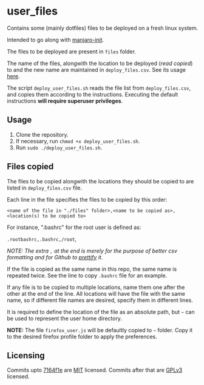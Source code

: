# user_files

Contains some (mainly dotfiles) files to be deployed on a fresh linux system.

Intended to go along with [manjaro-init](https://github.com/RoyARG02/manjaro-init).

The files to be deployed are present in `files` folder.

The name of the files, alongwith the location to be deployed (_read copied_) to and the new name are maintained in `deploy_files.csv`. See its usage [here](https://github.com/RoyARG02/user_files#files-copied).

The script `deploy_user_files.sh` reads the file list from `deploy_files.csv`, and copies them according to the instructions. Executing the default instructions **will require superuser privileges**.

## Usage

  1. Clone the repository.
  2. If necessary, run `chmod +x deploy_user_files.sh`.
  3. Run `sudo ./deploy_user_files.sh`.

## Files copied

The files to be copied alongwith the locations they should be copied to are listed in `deploy_files.csv` file.

Each line in the file specifies the files to be copied by this order:

`<name of the file in "./files" folder>,<name to be copied as>,<location(s) to be copied to>`

For instance, ".bashrc" for the root user is defined as:

`.rootbashrc,.bashrc,/root`,

*NOTE: The extra `,` at the end is merely for the purpose of better csv formatting and for Github to [prettify](https://github.com/RoyARG02/user_files/blob/master/deploy_files.csv) it.*

If the file is copied as the same name in this repo, the same name is repeated twice. See the line to copy `.bashrc` file for an example.

If any file is to be copied to multiple locations, name them one after the other at the end of the line. All locations will have the file with the same name, so if different file names are desired, specify them in different lines.

It is required to define the location of the file as an absolute path, but `~` can be used to represent the user home directory.

**NOTE:** The file `firefox_user.js` will be defaultly copied to `~` folder.  Copy it to the desired firefox profile folder to apply the preferences.

## Licensing

Commits upto [7164f1e](https://github.com/RoyARG02/user_files/commit/7164f1edc6e290e34102763a5369ce4803fefd83) are [MIT](https://opensource.org/licenses/MIT) licensed. Commits after that are [GPLv3](https://www.gnu.org/licenses/gpl-3.0.html) licensed.

